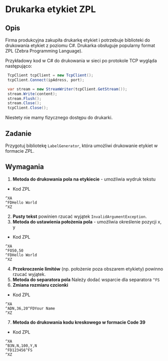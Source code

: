 # Drukarka etykiet ZPL

## Opis
Firma produkcyjna zakupiła drukarkę etykiet i potrzebuje biblioteki do drukowania etykiet z poziomu C#. Drukarka obsługuje popularny format ZPL (Zebra Programming Language).


Przykładowy kod w C# do drukowania w sieci po protokole TCP wygląda następująco:

``` csharp
 TcpClient tcpClient = new TcpClient();
 tcpClient.Connect(ipAdress, port);

 var stream = new StreamWriter(tcpClient.GetStream());
 stream.Write(content);
 stream.Flush(); 
 stream.Close();
 tcpClient.Close();
```

Niestety nie mamy fizycznego dostępu do drukarki.



## Zadanie

Przygotuj bibliotekę `LabelGenerator`, która umożliwi drukowanie etykiet w formacie _ZPL_.



## Wymagania

1. **Metoda do drukowania pola na etykiecie** - umożliwia wydruk tekstu

- Kod ZPL
```
^XA
^FDHello World
^XZ
```

2. **Pusty tekst** powinien rzucać wyjątek `InvalidArgumentException`.
3. **Metoda do ustawienia położenia pola** - umożliwia określenie pozycji x, y 

- Kod ZPL
```
^XA
^FO50,50
^FDHello World
^XZ
```
4. **Przekroczenie limitów** (np. położenie poza obszarem etykiety) powinno rzucać wyjątek.
5. **Metoda do separatora pola** Należy dodać wsparcie dla separatora `^FS`
6. **Zmiana rozmiaru czcionki**

- Kod ZPL
```
^XA
^ADN,36,20^FDYour Name
^XZ
```

7. **Metoda do drukowania kodu kreskowego w formacie Code 39**

- Kod ZPL
```
^XA
^B3N,N,100,Y,N
^FD123456^FS
^XZ
```
